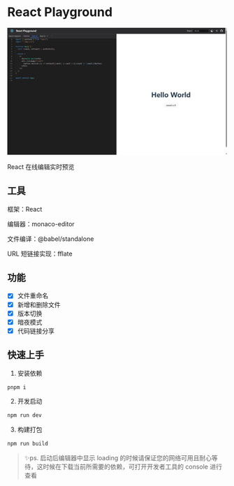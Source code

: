 # React Playground

<p align="center">
  <img style=""margin-top: 40px" src="https://github.com/NIU-BIN/react-playground/blob/main/cover.png"/>
</p>
React 在线编辑实时预览

## 工具

框架：React

编辑器：monaco-editor

文件编译：@babel/standalone

URL 短链接实现：fflate

## 功能

- [x] 文件重命名
- [x] 新增和删除文件
- [x] 版本切换
- [x] 暗夜模式
- [x] 代码链接分享

## 快速上手

1. 安装依赖

```bash
pnpm i
```

2. 开发启动

```bash
npm run dev
```

3. 构建打包

```bash
npm run build
```

> ✨ps. 启动后编辑器中显示 loading 的时候请保证您的网络可用且耐心等待，这时候在下载当前所需要的依赖，可打开开发者工具的 console 进行查看
